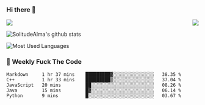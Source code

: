 ### Hi there 👋
<p>
  <a href="https://count.getloli.com/"><img src="https://count.getloli.com/get/@:solitudealma"></a>
  <img src="https://weather-icon.journeyad.repl.co/@guangzhou?v=1" align="right">
</p>



![SolitudeAlma's github stats](https://github-readme-stats.vercel.app/api?username=solitudealma&show_icons=true&theme=radical)



![Most Used Languages](https://github-readme-stats.vercel.app/api/top-langs/?username=solitudealma&layout=compact&hide_border=true&theme=dark)
<!-- ![visitors](https://visitor-badge.glitch.me/badge?page_id=solitudealma.solitudealma.id) -->


### :dart: Weekly Fuck The Code

<!--START_SECTION:waka-->
```text
Markdown     1 hr 37 mins    █████████▓░░░░░░░░░░░░░░░   38.35 % 
C++          1 hr 33 mins    █████████▒░░░░░░░░░░░░░░░   37.04 % 
JavaScript   20 mins         ██░░░░░░░░░░░░░░░░░░░░░░░   08.26 % 
Java         15 mins         █▓░░░░░░░░░░░░░░░░░░░░░░░   06.14 % 
Python       9 mins          █░░░░░░░░░░░░░░░░░░░░░░░░   03.67 % 
```
<!--END_SECTION:waka-->
